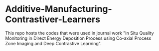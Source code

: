# Additive-Manufacturing-Contrastiver-Learners
This repo hosts the codes that were used in journal work "In Situ Quality Monitoring in Direct Energy Deposition Process using Co-axial Process Zone Imaging and Deep Contrastive Learning".
